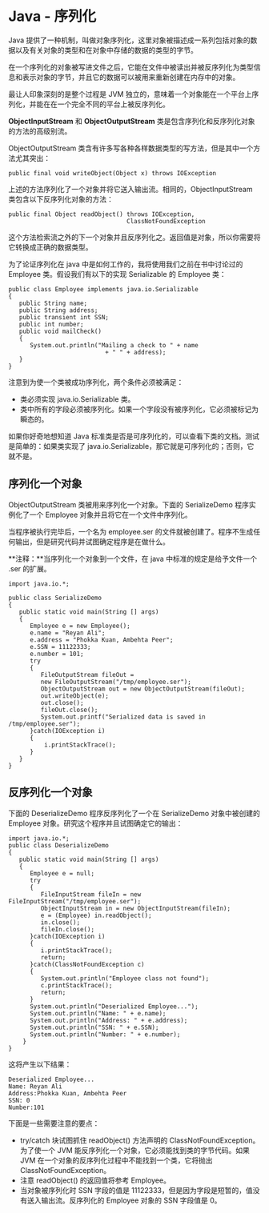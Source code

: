 # Java - 序列化

Java 提供了一种机制，叫做对象序列化，这里对象被描述成一系列包括对象的数据以及有关对象的类型和在对象中存储的数据的类型的字节。  

在一个序列化的对象被写进文件之后，它能在文件中被读出并被反序列化为类型信息和表示对象的字节，并且它的数据可以被用来重新创建在内存中的对象。  

最让人印象深刻的是整个过程是 JVM 独立的，意味着一个对象能在一个平台上序列化，并能在在一个完全不同的平台上被反序列化。  

**ObjectInputStream** 和 **ObjectOutputStream** 类是包含序列化和反序列化对象的方法的高级别流。  

ObjectOutputStream 类含有许多写各种各样数据类型的写方法，但是其中一个方法尤其突出：

```
public final void writeObject(Object x) throws IOException
```

上述的方法序列化了一个对象并将它送入输出流。相同的，ObjectInputStream 类包含以下反序列化对象的方法：  

```
public final Object readObject() throws IOException, 
                                 ClassNotFoundException
```

这个方法检索流之外的下一个对象并且反序列化之。返回值是对象，所以你需要将它转换成正确的数据类型。  

为了论证序列化在 java 中是如何工作的，我将使用我们之前在书中讨论过的 Employee 类。假设我们有以下的实现 Serializable 的 Employee 类：

```
public class Employee implements java.io.Serializable
{
   public String name;
   public String address;
   public transient int SSN;
   public int number;
   public void mailCheck()
   {
      System.out.println("Mailing a check to " + name
                           + " " + address);
   }
}
```

注意到为使一个类被成功序列化，两个条件必须被满足：  
- 类必须实现 java.io.Serializable 类。  
- 类中所有的字段必须被序列化。如果一个字段没有被序列化，它必须被标记为瞬态的。  

如果你好奇地想知道 Java 标准类是否是可序列化的，可以查看下类的文档。测试是简单的：如果类实现了 java.io.Serializable，那它就是可序列化的；否则，它就不是。  

## 序列化一个对象 
ObjectOutputStream 类被用来序列化一个对象。下面的 SerializeDemo 程序实例化了一个 Employee 对象并且将它在一个文件中序列化。  

当程序被执行完毕后，一个名为 employee.ser 的文件就被创建了。程序不生成任何输出，但是研究代码并试图确定程序是在做什么。  

**注释：**当序列化一个对象到一个文件，在 java 中标准的规定是给予文件一个 .ser  的扩展。  

```
import java.io.*;

public class SerializeDemo
{
   public static void main(String [] args)
   {
      Employee e = new Employee();
      e.name = "Reyan Ali";
      e.address = "Phokka Kuan, Ambehta Peer";
      e.SSN = 11122333;
      e.number = 101;
      try
      {
         FileOutputStream fileOut =
         new FileOutputStream("/tmp/employee.ser");
         ObjectOutputStream out = new ObjectOutputStream(fileOut);
         out.writeObject(e);
         out.close();
         fileOut.close();
         System.out.printf("Serialized data is saved in /tmp/employee.ser");
      }catch(IOException i)
      {
          i.printStackTrace();
      }
   }
}

```

## 反序列化一个对象
下面的 DeserializeDemo 程序反序列化了一个在 SerializeDemo 对象中被创建的 Employee 对象。研究这个程序并且试图确定它的输出：
```
import java.io.*;
public class DeserializeDemo
{
   public static void main(String [] args)
   {
      Employee e = null;
      try
      {
         FileInputStream fileIn = new FileInputStream("/tmp/employee.ser");
         ObjectInputStream in = new ObjectInputStream(fileIn);
         e = (Employee) in.readObject();
         in.close();
         fileIn.close();
      }catch(IOException i)
      {
         i.printStackTrace();
         return;
      }catch(ClassNotFoundException c)
      {
         System.out.println("Employee class not found");
         c.printStackTrace();
         return;
      }
      System.out.println("Deserialized Employee...");
      System.out.println("Name: " + e.name);
      System.out.println("Address: " + e.address);
      System.out.println("SSN: " + e.SSN);
      System.out.println("Number: " + e.number);
    }
}
```

这将产生以下结果：
```
Deserialized Employee...
Name: Reyan Ali
Address:Phokka Kuan, Ambehta Peer
SSN: 0
Number:101
```

下面是一些需要注意的要点：  
- try/catch 块试图抓住 readObject() 方法声明的 ClassNotFoundException。为了使一个 JVM 能反序列化一个对象，它必须能找到类的字节代码。如果 JVM 在一个对象的反序列化过程中不能找到一个类，它将抛出 ClassNotFoundException。  
- 注意 readObject() 的返回值将参考 Employee。  
- 当对象被序列化时 SSN 字段的值是 11122333，但是因为字段是短暂的，值没有送入输出流。反序列化的 Employee 对象的 SSN 字段值是 0。

